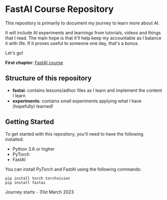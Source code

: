 # FastAI Course Repository

This repository is primarily to document my journey to learn more about AI. 

It will include AI experiments and learnings from tutorials, videos and things that I read.
The main hope is that it'll help keep my accountable as I balance it with life. 
If it proves useful to someone one day, that's a bonus. 

Let's go!

**First chapter**: [FastAI course](https://course.fast.ai/)


## Structure of this repository
- **fastai**: contains lessons/adhoc files as I learn and implement the content I learn
- **experiments**: contains small experiments applying what I have (hopefully) learned!

## Getting Started

To get started with this repository, you'll need to have the following installed:

- Python 3.6 or higher
- PyTorch
- FastAI

You can install PyTorch and FastAI using the following commands:

```
pip install torch torchvision
pip install fastai
```

Journey starts - 31st March 2023